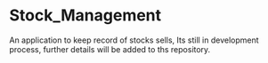 # Stock_Management
An application to keep record of stocks sells, Its still in development process, further details will be added to ths repository.
